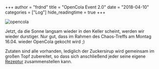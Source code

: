 +++
author = "frdnd"
title = "OpenCola Event 2.0"
date = "2018-04-10"
categories = ["Log"]
hide_readingtime = true
+++

![opencola](/post/post_2018-04-10_2/opencola.jpg)

Jetzt, da die Sonne langsam wieder in den Keller scheint, werden wir wieder durstiger. Nur gut, dass im Rahmen des Chaos-Treffs am Montag 16.04. wieder OpenCola gekocht wird ;)

Zutaten sind alle vorhanden, lediglich der Zuckersirup wird gemeinsam im großen Topf zubereitet, so dass sich anschließend jeder seine eigene [Rezeptur](https://www.kochwiki.org/wiki/OpenCola) zusammenstellen kann.

